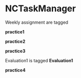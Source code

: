 # NCTaskManager

Weekly assignment are tagged

**practice1**

**practice2**

**practice3**

Evaluation1 is tagged **Evaluation1**

**practice4**

